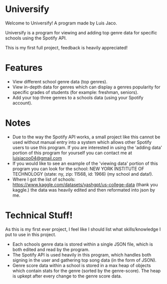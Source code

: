# Universify
Welcome to Universify! A program made by Luis Jaco.

Universify is a program for viewing and adding top genre data for specific schools using the Spotify API.

This is my first full project, feedback is heavily appreciated!

# Features
- View different school genre data (top genres).
- View in-depth data for genres which can display a genres popularity for specific grades of students (for example: freshman, seniors).
- Add your top three genres to a schools data (using your Spotify account).

# Notes
* Due to the way the Spotify API works, a small project like this cannot be used without manual entry into a system which allows other Spotify users to use this program. If you are interested in using the 'adding data' portion of this program for yourself you can contact me at luisjacoo04@gmail.com
* If you would like to see an example of the 'viewing data' portion of this program you can look for the school: NEW YORK INSTITUTE OF TECHNOLOGY (state: ny, zip: 11568, id: 1966) (my school and data!).
* Where I got the list of schools: https://www.kaggle.com/datasets/yashgpt/us-college-data (thank you kaggle.) the data was heavily edited and then reformated into json by me.

# Technical Stuff!
As this is my first ever project, I feel like I should list what skills/knowledge I put to use in this project.
* Each schools genre data is stored within a single JSON file, which is both edited and read by the program.
* The Spotify API is used heavily in this program, which handles both signing in the user and gathering top song data (in the form of JSON).
* Genre score data within a school is stored in a max heap of objects which contain stats for the genre (sorted by the genre-score). The heap is upkept after every change to the genre score data.
